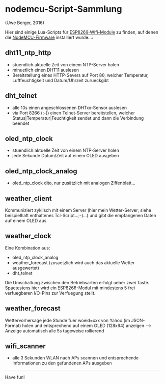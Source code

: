 # nodemcu-Script-Sammlung
(Uwe Berger, 2016)

Hier sind einige Lua-Scripts für 
[ESP8266-Wifi-Module](https://www.mikrocontroller.net/articles/ESP8266) 
zu finden, auf denen die [NodeMCU-Firmware](https://github.com/nodemcu/nodemcu-firmware) installiert
wurde...:


## dht11_ntp_http
- stuendlich aktuelle Zeit von einem NTP-Server holen
- minuetlich einen DHT11 auslesen
- Bereitstellung eines HTTP-Severs auf Port 80, welcher
  Temperatur, Luftfeuchtigkeit und Datum/Uhrzeit zurueckgibt

## dht_telnet
- alle 10s einen angeschlossenen DHTxx-Sensor auslesen
- via Port 8266 (;-)) einen Telnet-Server bereitstellen, welcher
  Status|Temperatur|Feuchtigkeit
  sendet und dann die Verbindung beendet

## oled_ntp_clock
- stuendlich aktuelle Zeit von einem NTP-Server holen
- jede Sekunde Datum/Zeit auf einem OLED ausgeben

## oled_ntp_clock_analog
- oled_ntp_clock dito, nur zusätzlich mit analogen Ziffenblatt...

## weather_client
Kommuniziert zyklisch mit einem Server (hier mein Wetter-Server;
siehe beispielhaft enthaltenes Tcl-Script...;-)...) 
und gibt die empfangenen Daten auf einem OLED aus.

## weather_clock
Eine Kombination aus:
- oled_ntp_clock_analog
- weather_forecast (zusaetzlich wird auch das aktuelle Wetter ausgewertet)
- dht_telnet

Die Umschaltung zwischen den Betriebsarten erfolgt ueber zwei Taste. Spaetestens
hier wird ein ESP8266-Modul mit mindestens 5 frei verfuegbaren I/O-Pins zur 
Verfuegung stellt.

## weather_forecast
Wettervorhersage jede Stunde fuer woeid=xxx von Yahoo (im JSON-Format)
holen und entsprechend auf einem OLED (128x64) anzeigen --> Anzeige 
automatisch alle 5s tageweise rollierend

## wifi_scanner
- alle 3 Sekunden WLAN nach APs scannen und entsprechende Informationen
  zu den gefundenen APs ausgeben
  
  
---------  
Have fun!
